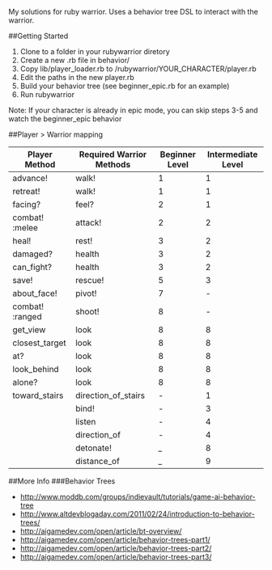 My solutions for ruby warrior. Uses a behavior tree DSL to interact with the warrior.

##Getting Started
1. Clone to a folder in your rubywarrior diretory
2. Create a new .rb file in behavior/
3. Copy lib/player_loader.rb to /rubywarrior/YOUR_CHARACTER/player.rb
4. Edit the paths in the new player.rb
4. Build your behavior tree (see beginner_epic.rb for an example)
5. Run rubywarrior

Note: If your character is already in epic mode, you can skip steps 3-5 and watch the beginner_epic behavior

##Player > Warrior mapping

Player Method     | Required Warrior Methods  | Beginner Level  | Intermediate Level
-------------     | ------------------------  | --------------  | ------------------
advance!          | walk!                     | 1               | 1
retreat!          | walk!                     | 1               | 1
facing?           | feel?                     | 2               | 1
combat! :melee    | attack!                   | 2               | 2
heal!             | rest!                     | 3               | 2
damaged?          | health                    | 3               | 2
can_fight?        | health                    | 3               | 2
save!             | rescue!                   | 5               | 3
about_face!       | pivot!                    | 7               | -
combat! :ranged   | shoot!                    | 8               | -
get_view          | look                      | 8               | 8
closest_target    | look                      | 8               | 8
at?               | look                      | 8               | 8
look_behind       | look                      | 8               | 8
alone?            | look                      | 8               | 8
toward_stairs     | direction_of_stairs       | -               | 1
                  | bind!                     | -               | 3
                  | listen                    | -               | 4
                  | direction_of              | -               | 4
                  | detonate!                 | _               | 8
                  | distance_of               | _               | 9
##More Info
###Behavior Trees
- http://www.moddb.com/groups/indievault/tutorials/game-ai-behavior-tree
- http://www.altdevblogaday.com/2011/02/24/introduction-to-behavior-trees/
- http://aigamedev.com/open/article/bt-overview/
- http://aigamedev.com/open/article/behavior-trees-part1/
- http://aigamedev.com/open/article/behavior-trees-part2/
- http://aigamedev.com/open/article/behavior-trees-part3/
